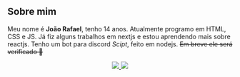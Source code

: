 ## Sobre mim

Meu nome é **João Rafael**, tenho 14 anos. Atualmente programo em HTML, CSS e JS. Já fiz alguns trabalhos em nextjs e estou aprendendo mais sobre reactjs. Tenho um bot para discord *Scipt*, feito em nodejs. ~~Em breve ele será verificado 🧡~~

<p align = "center">
  <a href="https://github.com/joaorceschini/">
    <img src = "https://github-readme-stats.vercel.app/api?username=joaorceschini&show_icons=true&theme=dark&line_height=27">
    <img src = "https://github-readme-stats.vercel.app/api/top-langs/?username=joaorceschini&layout=demo&theme=dark">
  </a>
</p>
